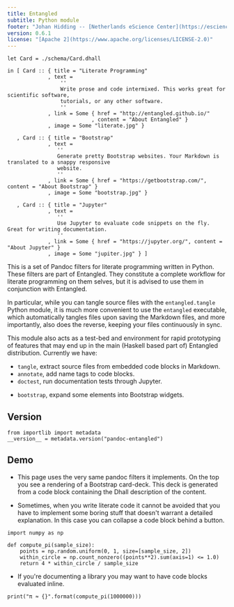 ```yaml
---
title: Entangled
subtitle: Python module
footer: "Johan Hidding -- [Netherlands eScience Center](https://esciencecenter.nl/)"
version: 0.6.1
license: "[Apache 2](https://www.apache.org/licenses/LICENSE-2.0)"
---
```


``` {.dhall .bootstrap-card-deck}
let Card = ./schema/Card.dhall

in [ Card :: { title = "Literate Programming"
             , text =
                 ''
                 Write prose and code intermixed. This works great for scientific software,
                 tutorials, or any other software.
                 ''
             , link = Some { href = "http://entangled.github.io/"
                           , content = "About Entangled" }
             , image = Some "literate.jpg" }

   , Card :: { title = "Bootstrap"
             , text =
                ''
                Generate pretty Bootstrap websites. Your Markdown is translated to a snappy responsive
                website.
                ''
             , link = Some { href = "https://getbootstrap.com/", content = "About Bootstrap" }
             , image = Some "bootstrap.jpg" }

   , Card :: { title = "Jupyter"
             , text =
                ''
                Use Jupyter to evaluate code snippets on the fly. Great for writing documentation.
                ''
             , link = Some { href = "https://jupyter.org/", content = "About Jupyter" }
             , image = Some "jupiter.jpg" } ]
```

This is a set of Pandoc filters for literate programming written in Python. These filters are part of Entangled. They constitute a complete workflow for literate programming on them selves, but it is advised to use them in conjunction with Entangled. 

In particular, while you can tangle source files with the `entangled.tangle` Python module, it is much more convenient to use the `entangled` executable, which automatically tangles files upon saving the Markdown files, and more importantly, also does the reverse, keeping your files continuously in sync.

This module also acts as a test-bed and environment for rapid prototyping of features that may end up in the main (Haskell based part of) Entangled distribution. Currently we have:

- `tangle`, extract source files from embedded code blocks in Markdown.
- `annotate`, add name tags to code blocks.
- `doctest`, run documentation tests through Jupyter.
* `bootstrap`, expand some elements into Bootstrap widgets.

## Version

``` {.python file=pandoc_entangled/__init__.py}
from importlib import metadata
__version__ = metadata.version("pandoc-entangled")
```

## Demo

- This page uses the very same pandoc filters it implements. On the top you see a rendering of a Bootstrap card-deck. This deck is generated from a code block containing the Dhall description of the content.

- Sometimes, when you write literate code it cannot be avoided that you have to implement some boring stuff that doesn't warrant a detailed explanation. In this case you can collapse a code block behind a button.

``` {.python .bootstrap-fold #compute-pi}
import numpy as np

def compute_pi(sample_size):
    points = np.random.uniform(0, 1, size=[sample_size, 2])
    within_circle = np.count_nonzero((points**2).sum(axis=1) <= 1.0)
    return 4 * within_circle / sample_size
```

- If you're documenting a library you may want to have code blocks evaluated inline.

``` {.python .eval #compute-pi}
print("π ≈ {}".format(compute_pi(1000000)))
```


